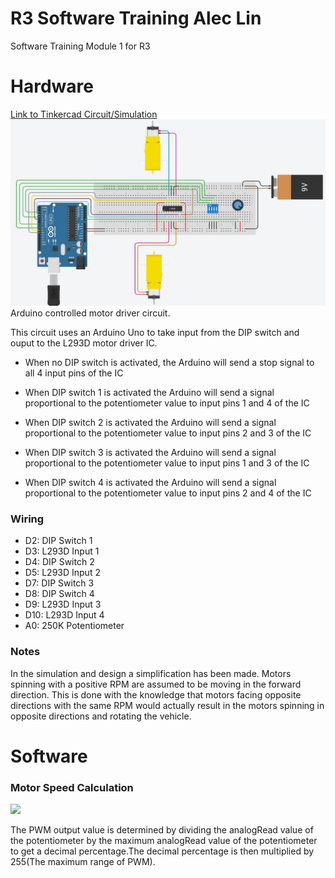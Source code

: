 # R3 Software Training Alec Lin
Software Training Module 1 for R3

# Hardware
[Link to Tinkercad Circuit/Simulation](https://www.tinkercad.com/things/4NrpbiozkF0)
![alt text](https://github.com/Linja82/R3-SoftwareTraining-AlecLin/blob/main/Images/Tinkercad%20Software%20Training%201.jpg)
Arduino controlled motor driver circuit.

This circuit uses an Arduino Uno to take input from the DIP switch and ouput to the L293D motor driver IC.  
- When no DIP switch is activated, the Arduino will send a stop signal to all 4 input pins of the IC  
  
- When DIP switch 1 is activated the Arduino will send a signal proportional to the potentiometer value to input pins 1 and 4 of the IC  
  
- When DIP switch 2 is activated the Arduino will send a signal proportional to the potentiometer value to input pins 2 and 3 of the IC  
  
- When DIP switch 3 is activated the Arduino will send a signal proportional to the potentiometer value to input pins 1 and 3 of the IC  
  
- When DIP switch 4 is activated the Arduino will send a signal proportional to the potentiometer value to input pins 2 and 4 of the IC
  
### Wiring
- D2: DIP Switch 1
- D3: L293D Input 1
- D4: DIP Switch 2
- D5: L293D Input 2
- D7: DIP Switch 3
- D8: DIP Switch 4
- D9: L293D Input 3
- D10: L293D Input 4
- A0: 250K Potentiometer
  
### Notes
In the simulation and design a simplification has been made. Motors spinning with a positive RPM are assumed to be moving in the forward direction. This is done with the knowledge that motors facing opposite directions with the same RPM would actually result in the motors spinning in opposite directions and rotating the vehicle.

# Software

### Motor Speed Calculation
<img src="https://render.githubusercontent.com/render/math?math=\dfrac{Potentiometer Reading}{Potentiometer Max Value}\times 255 = PWM Value">
  
The PWM output value is determined by dividing the analogRead value of the potentiometer by the maximum analogRead value of the potentiometer to get a decimal percentage.The decimal percentage is then multiplied by 255(The maximum range of PWM).

